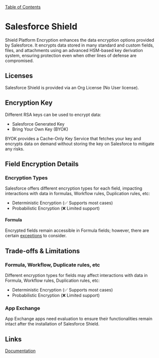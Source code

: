 [Table of Contents](../Documentation.md)

# Salesforce Shield

Shield Platform Encryption enhances the data encryption options provided by Salesforce. It encrypts data stored in many standard and custom fields, files, and attachments using an advanced HSM-based key derivation system, ensuring protection even when other lines of defense are compromised.

## Licenses
Salesforce Shield is provided via an Org License (No User license).

## Encryption Key
Different RSA keys can be used to encrypt data:
- Salesforce Generated Key
- Bring Your Own Key (BYOK)

BYOK provides a Cache-Only Key Service that fetches your key and encrypts data on demand without storing the key on Salesforce to mitigate any risks.

## Field Encryption Details

### Encryption Types
Salesforce offers different encryption types for each field, impacting interactions with data in formulas, Workflow rules, Duplication rules, etc:
- Deterministic Encryption (✅ Supports most cases)
- Probabilistic Encryption (❌ Limited support)

#### Formula
Encrypted fields remain accessible in Formula fields; however, there are certain [exceptions](https://developer.salesforce.com/docs/atlas.en-us.securityImplGuide.meta/securityImplGuide/security_pe_formulas.htm) to consider.

## Trade-offs & Limitations

### Formula, Workflow, Duplicate rules, etc
Different encryption types for fields may affect interactions with data in Formula, Workflow rules, Duplication rules, etc:
- Deterministic Encryption (✅ Supports most cases)
- Probabilistic Encryption (❌ Limited support)

### App Exchange
App Exchange apps need evaluation to ensure their functionalities remain intact after the installation of Salesforce Shield.

## Links
[Documentation](https://developer.salesforce.com/docs/atlas.en-us.securityImplGuide.meta/securityImplGuide/security_pe_overview.htm)

